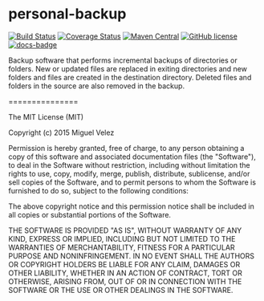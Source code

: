 personal-backup
===============

[![Build Status](https://travis-ci.org/mijecu25/personal-backup.svg?branch=master)](https://travis-ci.org/mijecu25/personal-backup)
[![Coverage Status](https://coveralls.io/repos/mijecu25/personal-backup/badge.svg?branch=master&service=github)](https://coveralls.io/github/mijecu25/personal-backup?branch=master)
[![Maven Central](https://maven-badges.herokuapp.com/maven-central/com.mijecu25/personal-backup/badge.svg)](https://search.maven.org/#search%7Cga%7C1%7Ca%3A%22personal-backup%22)
[![GitHub license](https://img.shields.io/badge/license-MIT-blue.svg)](https://raw.githubusercontent.com/mijecu25/personal-backup/master/LICENSE)
[![docs-badge](https://img.shields.io/badge/API-docs-blue.svg)](http://mijecu25.com/software/personalbackup/0.0.1/apidocs/index.html)


Backup software that performs incremental backups of directories or folders. New or updated files are replaced in exiting directories and new folders and files are created in the destination directory. Deleted files and folders in the source are also removed in the backup.

===============

The MIT License (MIT)

Copyright (c) 2015 Miguel Velez

Permission is hereby granted, free of charge, to any person obtaining a copy
of this software and associated documentation files (the "Software"), to deal
in the Software without restriction, including without limitation the rights
to use, copy, modify, merge, publish, distribute, sublicense, and/or sell
copies of the Software, and to permit persons to whom the Software is
furnished to do so, subject to the following conditions:

The above copyright notice and this permission notice shall be included in all
copies or substantial portions of the Software.

THE SOFTWARE IS PROVIDED "AS IS", WITHOUT WARRANTY OF ANY KIND, EXPRESS OR
IMPLIED, INCLUDING BUT NOT LIMITED TO THE WARRANTIES OF MERCHANTABILITY,
FITNESS FOR A PARTICULAR PURPOSE AND NONINFRINGEMENT. IN NO EVENT SHALL THE
AUTHORS OR COPYRIGHT HOLDERS BE LIABLE FOR ANY CLAIM, DAMAGES OR OTHER
LIABILITY, WHETHER IN AN ACTION OF CONTRACT, TORT OR OTHERWISE, ARISING FROM,
OUT OF OR IN CONNECTION WITH THE SOFTWARE OR THE USE OR OTHER DEALINGS IN THE
SOFTWARE.
